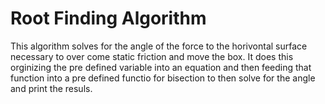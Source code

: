 # Root Finding Algorithm
This algorithm solves for the angle of the force to the horivontal surface necessary to over come static friction and move the box. It does this orginizing the pre defined variable into an equation and then feeding that function into a pre defined functio for bisection to then solve for the angle and print the resuls. 
